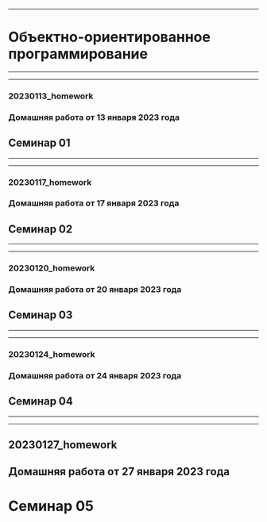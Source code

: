 ***
# Объектно-ориентированное программирование
***
***
### 20230113_homework
### Домашняя работа от 13 января 2023 года
## Семинар 01
***
***
### 20230117_homework
### Домашняя работа от 17 января 2023 года
## Семинар 02
***
***
### 20230120_homework
### Домашняя работа от 20 января 2023 года
## Семинар 03
***
***
### 20230124_homework
### Домашняя работа от 24 января 2023 года
## Семинар 04
***
***
## 20230127_homework
## Домашняя работа от 27 января 2023 года
# Семинар 05